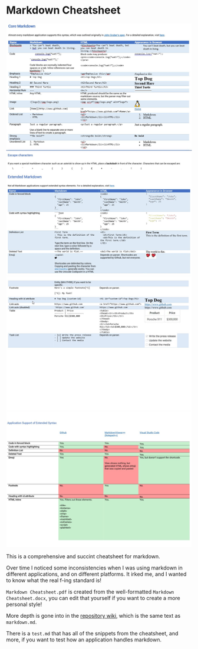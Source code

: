 # Markdown Cheatsheet

![screenshot](img/screenshot.jpg)
![screenshot 2](img/screenshot2.jpg)
![screenshot 3](img/screenshot3.jpg)
![screenshot 4](img/screenshot4.jpg)

This is a comprehensive and succint cheatsheet for markdown. 

Over time I noticed some inconsistencies when I was using markdown in different applications, and on different platforms. It irked me, and I wanted to know what the real f-ing standard is!

`Markdown Cheatsheet.pdf` is created from the well-formatted `Markdown Cheatsheet.docx`, you can edit that yourself if you want to create a more personal style!

More depth is gone into in the [repository wiki](https://github.com/robole/markdown-cheatsheet/wiki), which is the same text as `markdown.md`. 

There is a `test.md` that has all of the snippets from the cheatsheet, and more, if you want to test how an application handles markdown.